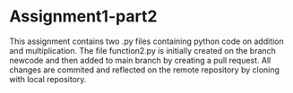 # Assignment1-part2
This assignment contains two .py files containing python code on addition and multiplication.
The file function2.py is initially created on the branch newcode and then added to main branch by creating a pull request. 
All changes are commited and reflected on the remote repository by cloning with local repository.
